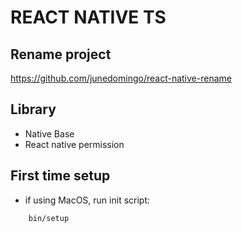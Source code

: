# REACT NATIVE TS

## Rename project

https://github.com/junedomingo/react-native-rename

## Library
- Native Base
- React native permission

## First time setup
- if using MacOS, run init script: 
```
    bin/setup
```